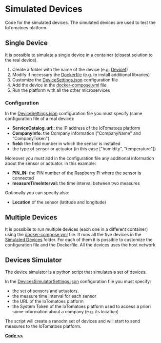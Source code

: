 # Simulated Devices

Code for the simulated devices. The simulated devices are used to test the IoTomatoes platform.

## Single Device

It is possible to simulate a single device in a container (closest solution to the real device).

1. Create a folder with the name of the device (e.g. [Device1](./Device1/))
2. Modify if necessary the [Dockerfile](./Device1/Dockerfile) (e.g. to install additional libraries)
3. Customize the [DeviceSettings.json](./Device1/DeviceSettings.json) configuration file
4. Add the device in the [docker-compose.yml](../../docker-compose.yml) file
5. Run the platform with all the other microservices

### Configuration
In the [DeviceSettings.json](DeviceSettings.json) configuration file you must specify (same configuration file of a real device):
- **ServiceCatalog_url:**: the IP address of the IoTomatoes platform
- **CompanyInfo:** the Company information ("CompanyName" and "CompanyToken")
- **field:** the field number in which the sensor is installed
- the type of sensor or actuator (in this case ["humidity", "temperature"])

Moreover you must add in the configuration file any additional information about the sensor or actuator. in this example:
- **PIN_IN:** the PIN number of the Raspberry Pi where the sensor is connected
- **measureTimeInterval:** the time interval between two measures

Optionally you can specify also:
- **Location** of the sensor (latitude and longitude)

## Multiple Devices

It is possibile to run multiple devices (each one in a different container) using the [docker-compose.yml](docker-compose.yml) file. It runs all the five devices in the [Simulated Devices](./) folder. For each of them it is possible to customize the configuration file and the Dockerfile. All the devices uses the host network.

## Devices Simulator

The device simulator is a python script that simulates a set of devices. 

In the [DevicesSimulatorSettings.json](DevicesSimulatorSettings.json) configuration file you must specify:
- the set of sensors and actuators.
- the measure time interval for each sensor
- the URL of the IoTomatoes platform
- the System Token of the IoTomatoes platform used to access a priori some information about a company (e.g. its location)

The script will create a ranodm set of devices and will start to send measures to the IoTomatoes platform.

**[Code >>](DevicesSimulator.py)**